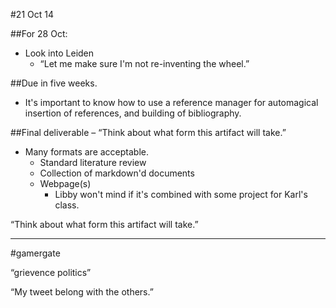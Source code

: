 #21 Oct 14

##For 28 Oct:

* Look into Leiden
  * “Let me make sure I'm not re-inventing the wheel.”

##Due in five weeks.

* It's important to know how to use a reference manager for automagical insertion of references, and building of bibliography.

##Final deliverable – “Think about what form this artifact will take.”

* Many formats are acceptable.
  * Standard literature review
  * Collection of markdown'd documents
  * Webpage(s)
    * Libby won't mind if it's combined with some project for Karl's class.

“Think about what form this artifact will take.”

----

\#gamergate

“grievence politics”

“My tweet belong with the others.”




